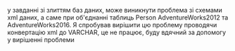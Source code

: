 у завданні зі злиттям баз даних, може виникнути проблема зі схемами xml даних, а саме при об'єднанні таблиць Person AdventureWorks2012 та AdventureWorks2016. Я спробував вирішити цю проблему проводячи конвертацію xml до VARCHAR, це не працює, буду вдячний за допомогу у вирішенні проблеми
